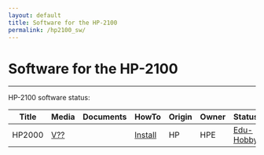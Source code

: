 ```yaml
---
layout: default
title: Software for the HP-2100
permalink: /hp2100_sw/
---
```


# Software for the HP-2100

---

HP-2100 software status:

| Title  | Media                                                | Documents | HowTo                                                                                                   | Origin | Owner | Status                                                        |
| ------ | ---------------------------------------------------- | --------- | ------------------------------------------------------------------------------------------------------- | ------ | ----- | ------------------------------------------------------------- |
| HP2000 | [V??](http://www.xyfyx.com/files/clean%20Access.zip) |           | [Install](https://bigdanzblog.files.wordpress.com/2014/06/hp2000-access-installation-and-operation.pdf) | HP     | HPE   | [Edu-Hobby](../HP1000-21XX_CHM_Source_Code_License_final.pdf) |
